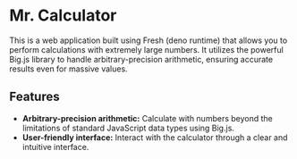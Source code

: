 # Mr. Calculator

This is a web application built using Fresh (deno runtime) that allows you to perform calculations with extremely large numbers. It utilizes the powerful Big.js library to handle arbitrary-precision arithmetic, ensuring accurate results even for massive values.

## Features

* **Arbitrary-precision arithmetic:** Calculate with numbers beyond the limitations of standard JavaScript data types using Big.js.
* **User-friendly interface:** Interact with the calculator through a clear and intuitive interface.

